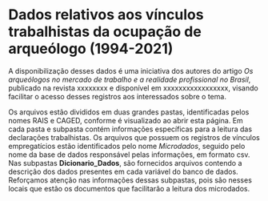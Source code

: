 # Dados relativos aos vínculos trabalhistas da ocupação de arqueólogo (1994-2021)

 A disponibilização desses dados é uma iniciativa dos autores do artigo *Os arqueólogos no mercado de trabalho e a realidade profissional no Brasil*, publicado na revista xxxxxxxx e disponível em xxxxxxxxxxxxxxxxx, visando facilitar o acesso desses registros aos interessados sobre o tema.

Os arquivos estão divididos em duas grandes pastas, identificadas pelos nomes RAIS e CAGED, conforme é visualizado ao abrir esta página. Em cada pasta e subpasta contém informações específicas para a leitura das declarações trabalhistas. Os arquivos que possuem os registros de vínculos empregatícios estão identificados pelo nome *Microdados*, seguido pelo nome da base de dados responsável pelas informações, em formato csv. Nas subpastas **Dicionario_Dados**, são fornecidos arquivos contendo a descrição dos dados presentes em cada variável do banco de dados. Reforçamos atenção nas informações dessas subpastas, pois são nesses locais que estão os documentos que facilitarão a leitura dos microdados.

